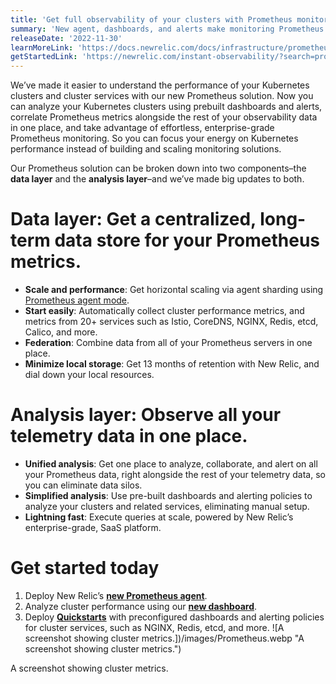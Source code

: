 ```yaml
---
title: 'Get full observability of your clusters with Prometheus monitoring that scales as you grow.'
summary: 'New agent, dashboards, and alerts make monitoring Prometheus metrics easier than ever'
releaseDate: '2022-11-30'
learnMoreLink: 'https://docs.newrelic.com/docs/infrastructure/prometheus-integrations/install-configure-prometheus-agent/install-prometheus-agent/'
getStartedLink: 'https://newrelic.com/instant-observability/?search=prometheus'
---
```


We’ve made it easier to understand the performance of your Kubernetes clusters and cluster services with our new Prometheus solution. Now you can analyze your Kubernetes clusters using prebuilt dashboards and alerts, correlate Prometheus metrics alongside the rest of your observability data in one place, and take advantage of effortless, enterprise-grade Prometheus monitoring. So you can focus your energy on Kubernetes performance instead of building and scaling monitoring solutions.

Our Prometheus solution can be broken down into two components–the **data layer** and the **analysis layer**–and we’ve made big updates to both.

# **Data layer**: Get a centralized, long-term data store for your Prometheus metrics.

- **Scale and performance**: Get horizontal scaling via agent sharding using [Prometheus agent mode](https://prometheus.io/blog/2021/11/16/agent/).
- **Start easily**: Automatically collect cluster performance metrics, and metrics from 20+ services such as Istio, CoreDNS, NGINX, Redis, etcd, Calico, and more.
- **Federation**: Combine data from all of your Prometheus servers in one place.
- **Minimize local storage**: Get 13 months of retention with New Relic, and dial down your local resources.

# **Analysis layer**: Observe all your telemetry data in one place.

- **Unified analysis**: Get one place to analyze, collaborate, and alert on all your Prometheus data, right alongside the rest of your telemetry data, so you can eliminate data silos.
- **Simplified analysis**: Use pre-built dashboards and alerting policies to analyze your clusters and related services, eliminating manual setup.
- **Lightning fast**: Execute queries at scale, powered by New Relic’s enterprise-grade, SaaS platform.

# Get started today

1. Deploy New Relic’s [**new Prometheus agent**](https://docs.newrelic.com/docs/infrastructure/prometheus-integrations/install-configure-prometheus-agent/install-prometheus-agent/).
2. Analyze cluster performance using our [**new dashboard**](https://newrelic.com/instant-observability/kubernetes-prometheus).
3. Deploy [**Quickstarts**](https://newrelic.com/instant-observability/?search=prometheus) with preconfigured dashboards and alerting policies for cluster services, such as NGINX, Redis, etcd, and more.
   ![A screenshot showing cluster metrics.])/images/Prometheus.webp "A screenshot showing cluster metrics.")

<figcaption>A screenshot showing cluster metrics.</figcaption>
